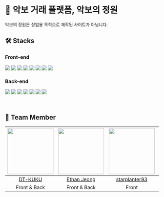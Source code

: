 # 🎼 악보 거래 플랫폼, 악보의 정원 

악보의 정원은 상업용 목적으로 제작된 사이트가 아닙니다.

## 🛠 Stacks
### Front-end
<img src="https://img.shields.io/badge/TypeScript-3178C6?style=flat-square&logo=typescript&logoColor=fff"/> <img src="https://img.shields.io/badge/React-222222?style=flat-square&logo=React&logoColor=61DAFB"/> <img src="https://img.shields.io/badge/Redux-764ABC?style=flat-square&logo=redux&logoColor=fff"/> <img src="https://img.shields.io/badge/React Query-FF4154?style=flat-square&logo=react-query&logoColor=fff"/> <img src="https://img.shields.io/badge/Scss-CC6699?style=flat-square&logo=sass&logoColor=fff"/> <img src="https://img.shields.io/badge/StoryBook-FF4785?style=flat-square&logo=storybook&logoColor=fff"/> <img src="https://img.shields.io/badge/Amazon S3-569A31?style=flat-square&logo=Amazon s3&logoColor=fff"/> <img src="https://img.shields.io/badge/GitHub Actions-2088FF?style=flat-square&logo=GitHub Actions&logoColor=fff"/>

### Back-end
<img src="https://img.shields.io/badge/TypeScript-3178C6?style=flat-square&logo=typescript&logoColor=fff"/> <img src="https://img.shields.io/badge/Node.js-339933?style=flat-square&logo=node.js&logoColor=fff"/> <img src="https://img.shields.io/badge/NestJs-E0234E?style=flat-square&logo=nestjs&logoColor=fff"/> <img src="https://img.shields.io/badge/Prisma-2D3748?style=flat-square&logo=prisma&logoColor=fff"/> <img src="https://img.shields.io/badge/Amazon EC2-FF9900?style=flat-square&logo=Amazon ec2&logoColor=fff"/> <img src="https://img.shields.io/badge/Amazon S3-569A31?style=flat-square&logo=Amazon s3&logoColor=fff"/> <img src="https://img.shields.io/badge/GitHub Actions-2088FF?style=flat-square&logo=GitHub Actions&logoColor=fff"/>

</br>

## 🚀 Team Member
|<img src="https://avatars.githubusercontent.com/u/107905739?v=4" width="150px">|<img src="https://avatars.githubusercontent.com/u/76644123?v=4" width="150px">|<img src="https://avatars.githubusercontent.com/u/107591946?v=4" width="150px"/>|<img src="https://avatars.githubusercontent.com/u/107888594?v=4" width="150px">|
|:--:|:--:|:--:|:--:|
|[DT-KUKU](https://github.com/DT-KUKU)|[Ethan Jeong](https://github.com/EthanJcoding)|[starplanter93](https://github.com/starplanter93)|[seungmin2ee](https://github.com/seungmin2ee)|
|Front & Back|Front & Back|Front|Front|
